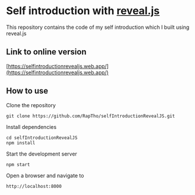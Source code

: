# Self introduction with [reveal.js](https://revealjs.com/)

This repository contains the code of my self introduction which I built using reveal.js

## Link to online version

[https://selfintroductionrevealjs.web.app/](https://selfintroductionrevealjs.web.app/)

## How to use

Clone the repository

```
git clone https://github.com/RapTho/selfIntroductionRevealJS.git
```

Install dependencies

```
cd selfIntroductionRevealJS
npm install
```

Start the development server

```
npm start
```

Open a browser and navigate to

```
http://localhost:8000
```
